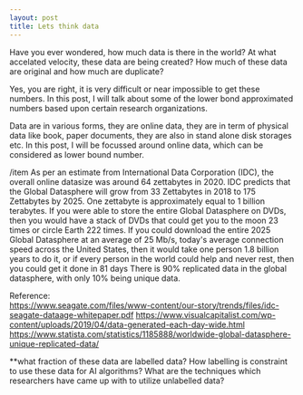 ```yaml
---
layout: post
title: Lets think data
---
```

Have you ever wondered, how much data is there in the world? At what accelated velocity, these data are being created? How much of these data are original and how much are duplicate?

Yes, you are right, it is very difficult or near impossible to get these numbers. In this post, I will talk about some of the lower bond approximated numbers based upon certain research organizations. 

Data are in various forms, they are online data, they are in term of physical data like book, paper documents, they are also in stand alone disk storages etc. In this post, I will be focussed around online data, which can be considered as lower bound number.

<begin itemize>
/item As per an estimate from International Data Corporation (IDC), the overall online datasize was around 64 zettabytes in 2020. IDC predicts that the Global Datasphere will grow from 33 Zettabytes in 2018 to 175 Zettabytes by 2025.
One zettabyte is approximately equal to 1 billion terabytes. 
If you were able to store the entire Global Datasphere on DVDs, then you would have a stack of DVDs that could get you to the moon 23 times or circle Earth 222 times.
If you could download the entire 2025 Global Datasphere at an average of 25 Mb/s, today's average connection speed across the United States, then it would take one person 1.8 billion years to do it, or if every person in the world could help and never rest, then you could get it done in 81 days
There is 90% replicated data in the global datasphere, with only 10% being unique data. 
<end itemize>
  
Reference: <br>
https://www.seagate.com/files/www-content/our-story/trends/files/idc-seagate-dataage-whitepaper.pdf
https://www.visualcapitalist.com/wp-content/uploads/2019/04/data-generated-each-day-wide.html
https://www.statista.com/statistics/1185888/worldwide-global-datasphere-unique-replicated-data/

**what fraction of these data are labelled data? How labelling is constraint to use these data for AI algorithms? What are the techniques which researchers have came up with to utilize unlabelled data? 
